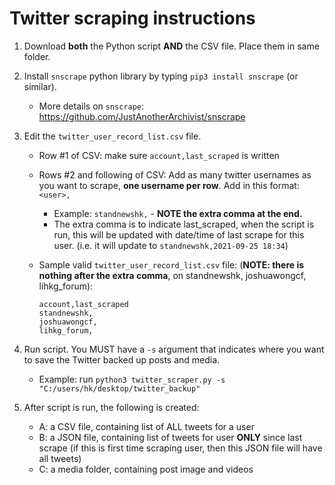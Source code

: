# Twitter scraping instructions

1. Download **both** the Python script **AND** the CSV file. Place them in same folder.

2. Install `snscrape` python library by typing `pip3 install snscrape` (or similar).
    * More details on `snscrape`: https://github.com/JustAnotherArchivist/snscrape


3. Edit the `twitter_user_record_list.csv` file. 

    * Row #1 of CSV: make sure `account,last_scraped` is written
    * Rows #2 and following of CSV: Add as many twitter usernames as you want to scrape, **one username per row**. Add in this format: `<user>,`
      * Example: `standnewshk,` -  **NOTE the extra comma at the end.**
      * The extra comma is to indicate last_scraped, when the script is run, this will be updated with date/time of last scrape for this user. (i.e. it will update to `standnewshk,2021-09-25 18:34`)

    * Sample valid `twitter_user_record_list.csv` file: (**NOTE: there is nothing after the extra comma**, on standnewshk, joshuawongcf, lihkg_forum):
        ```
        account,last_scraped
        standnewshk,
        joshuawongcf,
        lihkg_forum,
        ```

4. Run script. You MUST have a `-s` argument that indicates where you want to save the Twitter backed up posts and media.

    * Example: run `python3 twitter_scraper.py -s "C:/users/hk/desktop/twitter_backup"`

5. After script is run, the following is created:

    * A: a CSV file, containing list of ALL tweets for a user
    * B: a JSON file, containing list of tweets for user **ONLY** since last scrape (if this is first time scraping user, then this JSON file will have all tweets)
    * C: a media folder, containing post image and videos 
